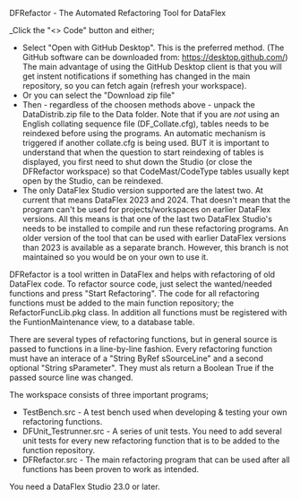 DFRefactor - The Automated Refactoring Tool for DataFlex

_Click the "<> Code" button and either;
- Select "Open with GitHub Desktop". This is the preferred method. (The GitHub software can be downloaded from: https://desktop.github.com/) The main advantage of using the GitHub Desktop client is that you will get instent notifications if something has changed in the main repository, so you can fetch again (refresh your workspace).
- Or you can select the "Download zip file"
- Then - regardless of the choosen methods above - unpack the DataDistrib.zip file to the Data folder. Note that if you are *not* using an English collating sequence file (DF_Collate.cfg), tables needs to be reindexed before using the programs. An automatic mechanism is triggered if another collate.cfg is being used. BUT it is important to understand that when the question to start reindexing of tables is displayed, you first need to shut down the Studio (or close the DFRefactor workspace) so that CodeMast/CodeType tables usually kept open by the Studio, can be reindexed.
- The only DataFlex Studio version supported are the latest two. At current that means DataFlex 2023 and 2024. That doesn't mean that the program can't be used for projects/workspaces on earlier DataFlex versions. All this means is that one of the last two DataFlex Studio's needs to be installed to compile and run these refactoring programs. An older version of the tool that can be used with earlier DataFlex versions than 2023 is available as a separate branch. However, this branch is not maintained so you would be on your own to use it.

DFRefactor is a tool written in DataFlex and helps with refactoring of old DataFlex code. To refactor source code, just select the wanted/needed functions and press "Start Refactoring". The code for all refactoring functions must be added to the main function repository; the RefactorFuncLib.pkg class. In addition all functions must be registered with the FuntionMaintenance view, to a database table.

There are several types of refactoring functions, but in general source is passed to functions in a line-by-line fashion. Every refactoring function must have an interace of a "String ByRef sSourceLine" and a second optional "String sParameter". They must als return a Boolean True if the passed source line was changed.

The workspace consists of three important programs;
- TestBench.src - A test bench used when developing & testing your own refactoring functions.
- DFUnit_Testrunner.src - A series of unit tests. You need to add several unit tests for every new refactoring function that is to be added to the function repository.
- DFRefactor.src - The main refactoring program that can be used after all functions has been proven to work as intended.

You need a DataFlex Studio 23.0 or later.
